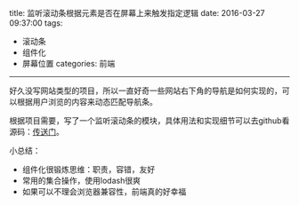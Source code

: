 title:  监听滚动条根据元素是否在屏幕上来触发指定逻辑
date: 2016-03-27 09:37:00
tags:
- 滚动条
- 组件化
- 屏幕位置
categories: 前端
---

好久没写网站类型的项目，所以一直好奇一些网站右下角的导航是如何实现的，可以根据用户浏览的内容来动态匹配导航条。

根据项目需要，写了一个监听滚动条的模块，具体用法和实现细节可以去github看源码：[传送门](https://github.com/kazaff/scrollWatch)。

小总结：

- 组件化很锻炼思维：职责，容错，友好
- 常用的集合操作，使用lodash很爽
- 如果可以不理会浏览器兼容性，前端真的好幸福
